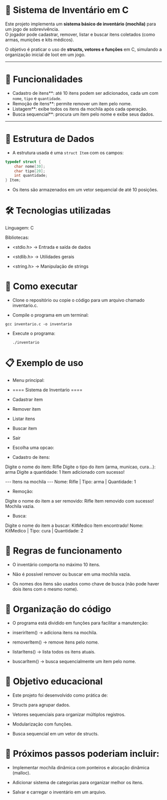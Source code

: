 # 🎒 Sistema de Inventário em C  

Este projeto implementa um **sistema básico de inventário (mochila)** para um jogo de sobrevivência.  
O jogador pode cadastrar, remover, listar e buscar itens coletados (como armas, munições e kits médicos).  

O objetivo é praticar o uso de **structs, vetores e funções** em C, simulando a organização inicial de loot em um jogo.  

---

# 🚀 Funcionalidades  

- Cadastro de itens**: até 10 itens podem ser adicionados, cada um com `nome`, `tipo` e `quantidade`.  
- Remoção de itens**: permite remover um item pelo nome.  
- Listagem**: exibe todos os itens da mochila após cada operação.  
- Busca sequencial**: procura um item pelo nome e exibe seus dados.  

---

# 📂 Estrutura de Dados  

- A estrutura usada é uma `struct Item` com os campos:  

```c
typedef struct {
    char nome[30];
    char tipo[20];
    int quantidade;
} Item;
```

- Os itens são armazenados em um vetor sequencial de até 10 posições.

# 🛠️ Tecnologias utilizadas

Linguagem: C

Bibliotecas:

- <stdio.h> → Entrada e saída de dados

-  <stdlib.h> → Utilidades gerais

- <string.h> → Manipulação de strings

# 📖 Como executar

- Clone o repositório ou copie o código para um arquivo chamado inventario.c.

- Compile o programa em um terminal:

```gcc inventario.c -o inventario```

- Execute o programa:

  ```./inventario```

# 📋 Exemplo de uso
- Menu principal:

- ==== Sistema de Inventario ====
- Cadastrar item
- Remover item
- Listar itens
- Buscar item
- Sair
- Escolha uma opcao:


- Cadastro de itens:

Digite o nome do item: Rifle
Digite o tipo do item (arma, municao, cura...): arma
Digite a quantidade: 1
Item adicionado com sucesso!

--- Itens na mochila ---
Nome: Rifle | Tipo: arma | Quantidade: 1


- Remoção:

Digite o nome do item a ser removido: Rifle
Item removido com sucesso!
Mochila vazia.


- Busca:

Digite o nome do item a buscar: KitMedico
Item encontrado!
Nome: KitMedico | Tipo: cura | Quantidade: 2


# 📌 Regras de funcionamento

- O inventário comporta no máximo 10 itens.

- Não é possível remover ou buscar em uma mochila vazia.

- Os nomes dos itens são usados como chave de busca (não pode haver dois itens com o mesmo nome).

# 🧩 Organização do código

- O programa está dividido em funções para facilitar a manutenção:

- inserirItem() → adiciona itens na mochila.

- removerItem() → remove itens pelo nome.

- listarItens() → lista todos os itens atuais.

- buscarItem() → busca sequencialmente um item pelo nome.

# 🎯 Objetivo educacional

- Este projeto foi desenvolvido como prática de:

- Structs para agrupar dados.

- Vetores sequenciais para organizar múltiplos registros.

- Modularização com funções.

- Busca sequencial em um vetor de structs.

# 📌 Próximos passos poderiam incluir:

- Implementar mochila dinâmica com ponteiros e alocação dinâmica (malloc).

- Adicionar sistema de categorias para organizar melhor os itens.

- Salvar e carregar o inventário em um arquivo.
